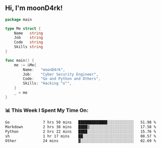 <h2> Hi, I'm moonD4rk!</h2>

```go
package main

type Me struct {
	Name   string
	Job    string
	Code   string
	Skills string
}

func main() {
	me := &Me{
		Name:   "moonD4rk",
		Job:    "Cyber Security Engineer",
		Code:   "Go and Python and Others",
		Skills: "Hacking ^o^",
	}
	_ = me
}
```

<h3>📊 This Week I Spent My Time On:</h3>
<!-- <img align='right' src="https://github-readme-stats.vercel.app/api?username=moond4rk&show_icons=true&theme=radical", width="300" height="150"> -->

<!--START_SECTION:waka-->

```txt
Go               7 hrs 50 mins   █████████████░░░░░░░░░░░░   51.98 %
Markdown         2 hrs 38 mins   ████▒░░░░░░░░░░░░░░░░░░░░   17.58 %
Python           2 hrs 22 mins   ████░░░░░░░░░░░░░░░░░░░░░   15.76 %
sh               1 hr 17 mins    ██░░░░░░░░░░░░░░░░░░░░░░░   08.57 %
Other            24 mins         ▓░░░░░░░░░░░░░░░░░░░░░░░░   02.69 %
```

<!--END_SECTION:waka-->

